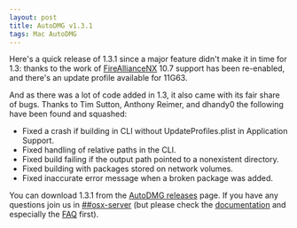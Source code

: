 ```yaml
---
layout: post
title: AutoDMG v1.3.1
tags: Mac AutoDMG
---
```


Here's a quick release of 1.3.1 since a major feature didn't make it in time for 1.3: thanks to the work of [FireAllianceNX](https://github.com/FireAllianceNX) 10.7 support has been re-enabled, and there's an update profile available for 11G63.

And as there was a lot of code added in 1.3, it also came with its fair share of bugs. Thanks to Tim Sutton, Anthony Reimer, and dhandy0 the following have been found and squashed:

* Fixed a crash if building in CLI without UpdateProfiles.plist in Application Support.
* Fixed handling of relative paths in the CLI.
* Fixed build failing if the output path pointed to a nonexistent directory.
* Fixed building with packages stored on network volumes.
* Fixed inaccurate error message when a broken package was added.

You can download 1.3.1 from the [AutoDMG releases](https://github.com/MagerValp/AutoDMG/releases) page. If you have any questions join us in [##osx-server](http://webchat.freenode.net/?channels=##osx-server) (but please check the [documentation](https://github.com/MagerValp/AutoDMG/wiki) and especially the [FAQ](https://github.com/MagerValp/AutoDMG/wiki/FAQ) first).
